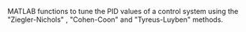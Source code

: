  MATLAB functions to tune the PID values of a control system using the "Ziegler-Nichols" , "Cohen-Coon" and  "Tyreus-Luyben" methods.
